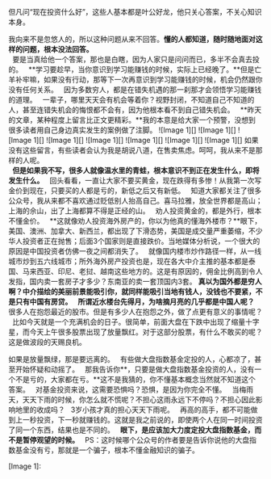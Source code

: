 但凡问“现在投资什么好”，这些人基本都是叶公好龙，他只关心答案，不关心知识本身。
  
我向来不是忽悠人的，所以这种问题从来不回答。**懂的人都知道，随时随地面对这样的问题，根本没法回答。**  
 
要是当真给他一个答案，那也是白瞎，因为人家只是问问而已，多半不会真去投的。
 
**学习要趁早，当你意识到学习能赚钱的时候，实际上已经晚了。**但是亡羊补牢嘛，如果没有行动，那等下一次再意识到学习能赚钱的时候，机会仍然跟你没有任何关系。
 
因为多数穷人，都是在错失机遇的那一刹那才会领悟学习能赚钱的道理。
 
一辈子，哪里天天会有机会等着你？视野封闭，不知道自己不知道的人，甚至连错失机会的悔恨都不会有，因为他根本看不到自己错失机会。
 
**昨天的文章，某种程度上留言比正文更精彩。**我的本意是给大家一个预警，没想到很多读者用自己身边真实发生的案例做了注脚。
![Image 1][]
![Image 1][]
![Image 1][]
![Image 1][]
![Image 1][]
![Image 1][]
![Image 1][]
![Image 1][]
如果没有这些留言，有些读者会认为我是胡说八道，在售卖焦虑。呵呵，我从来不是那样的人呢。  
 
**但是如果我不写，很多人就像温水里的青蛙，根本意识不到正在发生什么，即将发生什么。**
 
回头看看，一直让大家不要买黄金，现在跌得有多惨！从我第一次写金价到现在，只要买的人都是亏的，新低之后又有新低。
 
知道大家都关注了很多公众号，我从来都不喜欢通过贬低别人抬高自己。喜马拉雅，放全世界都是高山；上海的佘山，出了上海都算不得是正经的山。
 
劝人投资黄金的，都是外行，根本不懂金价。
 
**这就像劝人投资海外房产的，你以为他真的懂海外楼市？**眼下，美国、澳洲、加拿大、新西兰，都出现了下滑态势，美国是成交量严重萎缩，不少华人投资者正在抛售；后面3个国家则是直接跌价。当地媒体分析说，一个很大的原因是中国投资者仿佛一夜之间都消失了。
 
就像国内楼市炒作路径一样，从一线城市炒到五六线城市；所外海外房产投资也是，现在各大中介主推的基本都是泰国、马来西亚、印尼、老挝、越南这些地方的。这是有原因的，佣金比例高到令人发指，国内卖一套房子才多少？东南亚的卖一套顶国内3套。
**真以为国外都是穷人啊？中介描绘的美丽前景能吸引你，就同样能吸引当地有钱人，没钱也不要紧，不是只有中国有房贷。**
 
**所谓近水楼台先得月，为啥摘月亮的几乎都是中国人呢？**
 
很多人在抱怨最近的股市。但是有多少人在抱怨之外，做了点更有意义的事情呢？
 
比如今天就是一个充满机会的日子。很简单，前面大盘在下跌中出现了缩量十字星，而今天上午很多股票出现了放量飘红。对于这部分股票，有什么不敢买的呢？这是做波段的天赐良机。
  
如果是放量飘绿，那是要远离的。
 
有些做大盘指数基金定投的人，心都凉了，甚至开始怀疑和动摇了。
 
那我告诉你**，只要是做大盘指数基金投资的人，没有一个不是亏的，大家都在亏。**这不是我猜的，你不懂基本概念当然就不知道这个答案。
 
对基金投资来说，这需要恐惧吗？恐惧，是因为你完全不懂。
 
当梅雨天，天天下雨的时候，你怎么就不慌呢？不担心这雨永远下不停吗？不担心因此影响地里的收成吗？
 
3岁小孩才真的担心天天下雨呢。
 
再高的高手，都不可能做到上一秒投资，下一秒就赚钱的。这就是我之前说的，即使两个人在同一时间投资了同一个东西，结果也是不同的。
 
**眼下，是应该加大力度定投大盘指数基金，而不是暂停观望的时候。**
 
PS：这时候哪个公众号的作者要是告诉你说他的大盘指数基金没有亏，那就是一个骗子，根本不懂金融知识的骗子。

[Image 1]: 